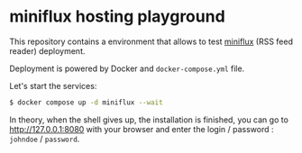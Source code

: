 # miniflux hosting playground

This repository contains a environment that allows to test [miniflux](https://github.com/miniflux/v2) (RSS feed reader) deployment.

Deployment is powered by Docker and `docker-compose.yml` file.

Let's start the services:

```sh
$ docker compose up -d miniflux --wait
```

In theory, when the shell gives up, the installation is finished,
you can go to http://127.0.0.1:8080 with your browser and enter the login / password : `johndoe` / `password`.
